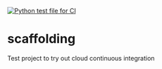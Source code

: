 [![Python test file for CI](https://github.com/akshaykatre/scaffolding/actions/workflows/makefile.yml/badge.svg)](https://github.com/akshaykatre/scaffolding/actions/workflows/makefile.yml)

# scaffolding
Test project to try out cloud continuous integration
